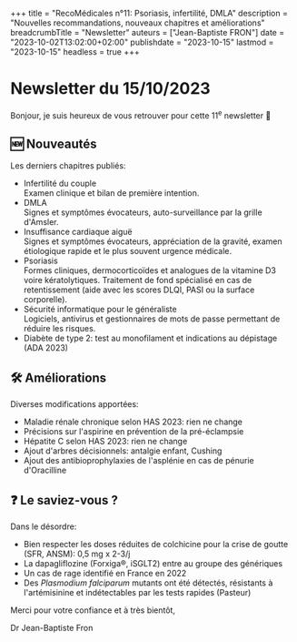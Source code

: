 +++
title = "RecoMédicales n°11: Psoriasis, infertilité, DMLA"
description = "Nouvelles recommandations, nouveaux chapitres et améliorations"
breadcrumbTitle = "Newsletter"
auteurs = ["Jean-Baptiste FRON"]
date = "2023-10-02T13:02:00+02:00"
publishdate = "2023-10-15"
lastmod = "2023-10-15"
headless = true
+++

# Newsletter du 15/10/2023

Bonjour, je suis heureux de vous retrouver pour cette 11<sup>e</sup> newsletter 📰

## 🆕 Nouveautés

Les derniers chapitres publiés:

- Infertilité du couple  
  Examen clinique et bilan de première intention.
- DMLA  
  Signes et symptômes évocateurs, auto-surveillance par la grille d'Amsler.
- Insuffisance cardiaque aiguë  
  Signes et symptômes évocateurs, appréciation de la gravité, examen étiologique rapide et le plus souvent urgence médicale.
- Psoriasis  
  Formes cliniques, dermocorticoïdes et analogues de la vitamine D3 voire kératolytiques. Traitement de fond spécialisé en cas de retentissement (aide avec les scores DLQI, PASI ou la surface corporelle).
- Sécurité informatique pour le généraliste  
  Logiciels, antivirus et gestionnaires de mots de passe permettant de réduire les risques.
- Diabète de type 2: test au monofilament et indications au dépistage (ADA 2023)

## 🛠️ Améliorations

Diverses modifications apportées:

- Maladie rénale chronique selon HAS 2023: rien ne change
- Précisions sur l'aspirine en prévention de la pré-éclampsie
- Hépatite C selon HAS 2023: rien ne change
- Ajout d'arbres décisionnels: antalgie enfant, Cushing
- Ajout des antibioprophylaxies de l'asplénie en cas de pénurie d'Oracilline

## ❓ Le saviez-vous ?

Dans le désordre:

- Bien respecter les doses réduites de colchicine pour la crise de goutte (SFR, ANSM): 0,5 mg x 2-3/j
- La dapagliflozine (Forxiga®, iSGLT2) entre au groupe des génériques
- Un cas de rage identifié en France en 2022
- Des *Plasmodium falciparum* mutants ont été détectés, résistants à l'artémisinine et indétectables par les tests rapides (Pasteur)

Merci pour votre confiance et à très bientôt,

Dr Jean-Baptiste Fron
